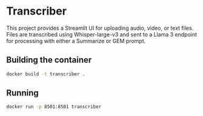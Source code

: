 # Transcriber

This project provides a Streamlit UI for uploading audio, video, or text files.
Files are transcribed using Whisper-large-v3 and sent to a Llama 3 endpoint for
processing with either a Summarize or GEM prompt.

## Building the container

```bash
docker build -t transcriber .
```

## Running

```bash
docker run -p 8501:8501 transcriber
```
